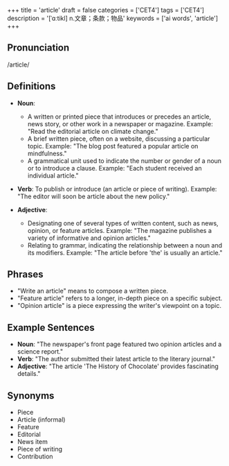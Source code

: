 +++
title = 'article'
draft = false
categories = ['CET4']
tags = ['CET4']
description = '[ˈɑːtikl] n.文章；条款；物品'
keywords = ['ai words', 'article']
+++

## Pronunciation
/article/

## Definitions
- **Noun**: 
    - A written or printed piece that introduces or precedes an article, news story, or other work in a newspaper or magazine. Example: "Read the editorial article on climate change."
    - A brief written piece, often on a website, discussing a particular topic. Example: "The blog post featured a popular article on mindfulness."
    - A grammatical unit used to indicate the number or gender of a noun or to introduce a clause. Example: "Each student received an individual article."

- **Verb**: To publish or introduce (an article or piece of writing). Example: "The editor will soon be article about the new policy."
- **Adjective**: 
    - Designating one of several types of written content, such as news, opinion, or feature articles. Example: "The magazine publishes a variety of informative and opinion articles."
    - Relating to grammar, indicating the relationship between a noun and its modifiers. Example: "The article before 'the' is usually an article."

## Phrases
- "Write an article" means to compose a written piece.
- "Feature article" refers to a longer, in-depth piece on a specific subject.
- "Opinion article" is a piece expressing the writer's viewpoint on a topic.

## Example Sentences
- **Noun**: "The newspaper's front page featured two opinion articles and a science report."
- **Verb**: "The author submitted their latest article to the literary journal."
- **Adjective**: "The article 'The History of Chocolate' provides fascinating details."

## Synonyms
- Piece
- Article (informal)
- Feature
- Editorial
- News item
- Piece of writing
- Contribution
